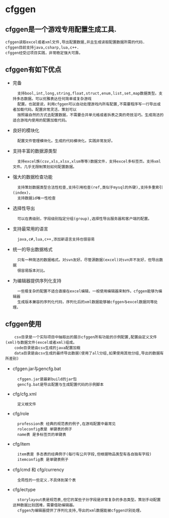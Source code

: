 # cfggen

## cfggen是一个游戏专用配置生成工具.

	cfggen读取excel或者xml文件,导出配置数据,并且生成读取配置数据所需的代码.
	cfggen目前支持java,csharp,lua,c++.
	cfggen经受过项目实践，非常稳定强大可靠。

## cfggen有如下优点
* 完备

		支持bool,int,long,string,float,struct,enum,list,set,map数据类型。支持多态数据。可以优雅表达任何简单或复杂游戏
		配置。也就是说，利用cfggen可以自动处理游戏内所有配置,不需要程序写一行导出或者加载代码。配置非常灵活，策划可以
		按照最自然的方式去配置数据，不需要合并单元格或者拆表之类的奇技淫巧。生成简洁的适合游戏内使用的配置加载代码。

* 良好的模块化

		配置文件管理模块化。生成的代码模块化。实践非常友好。

* 支持丰富的数据源类型

		支持excel族(csv,xls,xlsx,xlsm等等)数据文件，支持excel多标签页。支持xml文件。几乎无限制策划如何配置数据。

* 强大的数据检查功能

		支持策划数据类型合法性检查,支持引用检查(ref,类似于mysql的外键),支持多重索引(index)，
		支持数据id唯一性检查

* 选择性导出

		可以在表级别，字段级别指定分组(group),选择性导出服务器和客户端的配置。

* 支持最常用的语言

		java,c#,lua,c++,添加新语言支持也很容易

* 统一的导出数据格式

		只有一种简洁的数据格式。对svn友好。尽管源数据(excel)对svn并不友好，但导出数据
		很容易版本对比。

* 为编辑器提供序列化支持

		一些极复杂的配置不适合直接在excel编辑，一般使用编辑器来制作。cfggen能够为编辑器
		生成版本兼容的序列化代码，序列化后的xml数据能够被cfggen与excel数据同等处理。

##  cfggen使用

		csv目录是一个实际项目中抽取出的展示cfggen所有功能的示例配置,配置由定义文件(xml)与数据文件(excel或者xml)组成。
		code目录是由csv生成的java配置加载
		data目录是由csv生成的最终导出数据(使用了all分组,如果使用其他分组,导出的数据有所差别)
		
* cfggen.jar与gencfg.bat
 
		cfggen.jar是最新build的jar包
		gencfg.bat是导出配置与生成配置代码的示例脚本
* cfg/cfg.xml
 
		定义根文件
* cfg/role

		profession表 经典的规范表的例子,在游戏配置中最常见
		roleconfig表是 单键表的例子
		name表 是多标签页的单键表
* cfg/item

		item表是 多态表的经典例子(每行有公共字段,但根据物品类型有各自独有字段)
		itemconfig表 是单键表例子
* cfg/cmd 和 cfg/currency

		全局性的一些定义.不具体到某个表
* cfg/ectype

		storylayout表是规范表,但它的某些子孙字段是非常复杂的多态类型。策划手动配置这种数据比较困难，需要借助编辑器。
		cfggen为编辑器提供了序列化支持,导出的xml数据能被cfggen识别处理。
